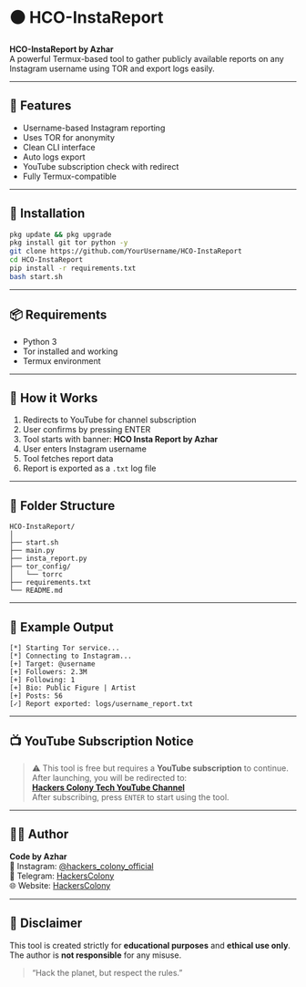 # ⚫ HCO-InstaReport

**HCO-InstaReport by Azhar**  
A powerful Termux-based tool to gather publicly available reports on any Instagram username using TOR and export logs easily.

---

## 📸 Features

- Username-based Instagram reporting
- Uses TOR for anonymity
- Clean CLI interface
- Auto logs export
- YouTube subscription check with redirect
- Fully Termux-compatible

---

## 🚀 Installation

```bash
pkg update && pkg upgrade
pkg install git tor python -y
git clone https://github.com/YourUsername/HCO-InstaReport
cd HCO-InstaReport
pip install -r requirements.txt
bash start.sh
```

---

## 📦 Requirements

- Python 3
- Tor installed and working
- Termux environment

---

## 🧠 How it Works

1. Redirects to YouTube for channel subscription
2. User confirms by pressing ENTER
3. Tool starts with banner: **HCO Insta Report by Azhar**
4. User enters Instagram username
5. Tool fetches report data
6. Report is exported as a `.txt` log file

---

## 📁 Folder Structure

```
HCO-InstaReport/
│
├── start.sh
├── main.py
├── insta_report.py
├── tor_config/
│   └── torrc
├── requirements.txt
└── README.md
```

---

## 📜 Example Output

```
[*] Starting Tor service...
[*] Connecting to Instagram...
[+] Target: @username
[+] Followers: 2.3M
[+] Following: 1
[+] Bio: Public Figure | Artist
[+] Posts: 56
[✓] Report exported: logs/username_report.txt
```

---

## 📺 YouTube Subscription Notice

> ⚠️ This tool is free but requires a **YouTube subscription** to continue.
After launching, you will be redirected to:  
**[Hackers Colony Tech YouTube Channel](https://youtube.com/@hackers_colony_tech?si=pvdCWZggTIuGb0ya)**  
After subscribing, press `ENTER` to start using the tool.

---

## 🧑‍💻 Author

**Code by Azhar**  
🚩 Instagram: [@hackers_colony_official](https://www.instagram.com/hackers_colony_official)  
💬 Telegram: [HackersColony](https://t.me/hackersColony)  
🌐 Website: [HackersColony](https://hackerscolonyofficial.blogspot.com/?m=1)

---

## 📢 Disclaimer

This tool is created strictly for **educational purposes** and **ethical use only**.  
The author is **not responsible** for any misuse.

> “Hack the planet, but respect the rules.”
